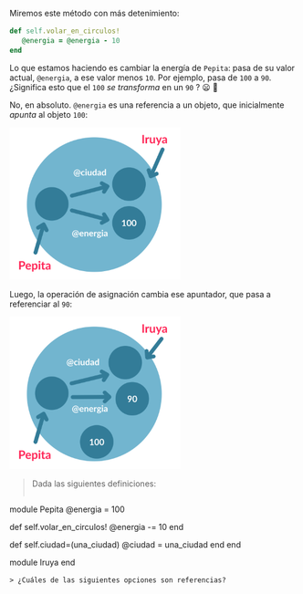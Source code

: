 Miremos este método con más detenimiento: 

```ruby
def self.volar_en_circulos!
   @energia = @energia - 10
end
```

Lo que estamos haciendo es cambiar la energía de `Pepita`: pasa de su valor actual, `@energia`, a ese valor menos `10`. Por ejemplo, pasa de `100` a `90`. ¿Significa esto que el `100` _se transforma_ en un `90` ? :frowning: :thought_balloon:

No, en absoluto. `@energia` es una referencia a un objeto, que inicialmente _apunta_  al objeto `100`:

<img src="https://raw.githubusercontent.com/MumukiProject/mumuki-guia-ruby-referencias/master/assets/objetos_4_1616781381589.8.svg" alt="Diagrama de objetos con dos objetos con referencias globales, Pepita e Iruya. El objeto Pepita apunta a un objeto 100 con la referencia @energia y al objeto que apunta Iruya con la referencia @ciudad" width="300" height="auto">

Luego, la operación de asignación cambia ese apuntador, que pasa a referenciar al `90`:

<img src="https://raw.githubusercontent.com/MumukiProject/mumuki-guia-ruby-referencias/master/assets/objetos_4_1616781410661.9.svg" alt="Diagrama de objetos con dos objetos con referencias globales, Pepita e Iruya. El objeto Pepita apunta a un objeto 90 con la referencia @energia y al objeto que apunta Iruya con la referencia @ciudad. El objeto 100 no tiene referencias" width="300" height="auto">

> Dada las siguientes definiciones:
>
>``` ruby
module Pepita
  @energia = 100
>
  def self.volar_en_circulos!
    @energia -= 10
  end
>
  def self.ciudad=(una_ciudad)
    @ciudad = una_ciudad
  end
end
>
module Iruya
end
```
> ¿Cuáles de las siguientes opciones son referencias?
